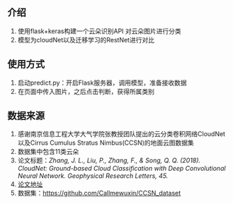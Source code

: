 ## 介绍
1. 使用flask+keras构建一个云朵识别API 对云朵图片进行分类
2. 模型为cloudNet以及迁移学习的RestNet进行对比
## 使用方式
1. 启动predict.py：开启Flask服务器，调用模型，准备接收数据
2. 在页面中传入图片，之后点击判断，获得所属类别
## 数据来源
1. 感谢南京信息工程大学大气学院张教授团队提出的云分类卷积网络CloudNet以及Cirrus Cumulus Stratus Nimbus(CCSN)的地面云图数据集
2. 数据集中包含11类云朵
3. 论文标题：*Zhang, J. L., Liu, P., Zhang, F., & Song, Q. Q. (2018). CloudNet: Ground-based Cloud Classification with Deep Convolutional Neural Network. Geophysical Research Letters, 45.*
4. [论文地址](https://doi.org/10.1029/2018GL077787)
5. 数据集：https://github.com/Callmewuxin/CCSN_dataset
